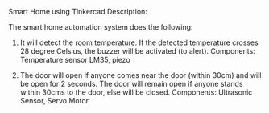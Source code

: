 Smart Home using Tinkercad
Description:

The smart home automation system does the following:

1. It will detect the room temperature. If the detected temperature crosses 28 degree Celsius, the buzzer will be activated (to alert).
Components: 
Temperature sensor LM35, piezo

2. The door will open if anyone comes near the door (within 30cm) and will be open for 2 seconds. The door will remain open if anyone stands within 30cms to the door, else will be closed.
Components:
Ultrasonic Sensor, Servo Motor
